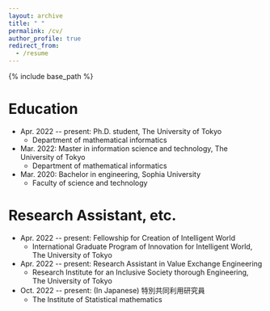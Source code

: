 ```yaml
---
layout: archive
title: " "
permalink: /cv/
author_profile: true
redirect_from:
  - /resume
---
```


{% include base_path %}

Education
======
* Apr. 2022 -- present: Ph.D. student, The University of Tokyo
  * Department of mathematical informatics
* Mar. 2022: Master in information science and technology, The University of Tokyo
  * Department of mathematical informatics
* Mar. 2020: Bachelor in engineering, Sophia University
  * Faculty of science and technology
  

Research Assistant, etc.
======
* Apr. 2022 -- present: Fellowship for Creation of Intelligent World
  * International Graduate Program of Innovation for Intelligent World, The University of Tokyo
* Apr. 2022 -- present: Research Assistant in Value Exchange Engineering
  * Research Institute for an Inclusive Society thorough Engineering, The University of Tokyo
* Oct. 2022 -- present: (In Japanese) 特別共同利用研究員
  * The Institute of Statistical mathematics

<!--   
Teaching
======


Awards
======


Others
======
 -->
